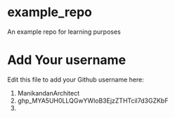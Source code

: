 # example_repo
An example repo for learning purposes
# Add Your username
Edit this file to add your Github username here:
1. ManikandanArchitect
2. 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
3. 
